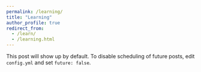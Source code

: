 ```yaml
---
permalink: /learning/
title: "Learning"
author_profile: true
redirect_from: 
  - /learn/
  - /learning.html
---
```


This post will show up by default. To disable scheduling of future posts, edit `config.yml` and set `future: false`. 
